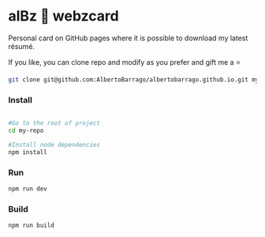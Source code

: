# alBz 🌌 webzcard 

Personal card on GitHub pages where it is possible to download my latest résumé.

If you like, you can clone repo and modify as you prefer and gift me a ⭐️

```bash
git clone git@github.com:AlbertoBarrago/albertobarrago.github.io.git my-repo
```

### Install
```bash

#Go to the root of project
cd my-repo 

#Install node dependencies
npm install 
```

### Run
```bash
npm run dev
```

### Build
```bash
npm run build
```